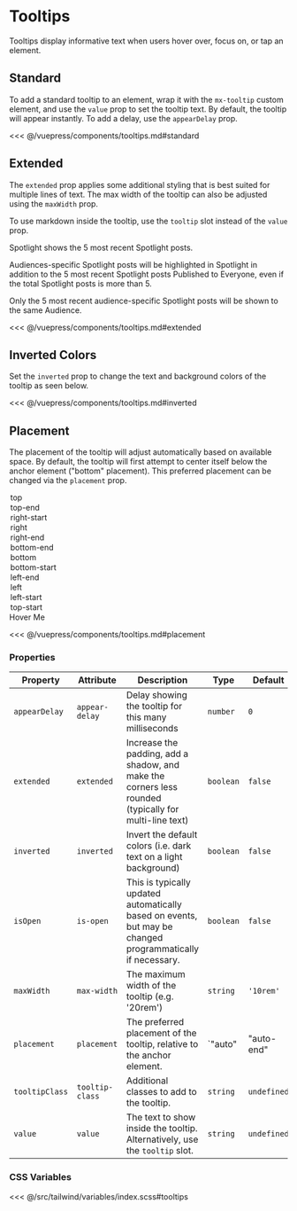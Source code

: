 # Tooltips

Tooltips display informative text when users hover over, focus on, or tap an element.

## Standard

To add a standard tooltip to an element, wrap it with the `mx-tooltip` custom element, and use the
`value` prop to set the tooltip text. By default, the tooltip will appear instantly. To add a delay,
use the `appearDelay` prop.

<section class="mds">
  <div class="flex items-center space-x-40">
<!-- #region standard -->
    <mx-tooltip value="Have a nice day">
      <i class="ph-smiley text-h5"></i>
    </mx-tooltip>
    <mx-tooltip value="Print" appear-delay="500">
      <mx-icon-button icon="ph-printer"></mx-icon-button>
    </mx-tooltip>
    <mx-tooltip value="Mute" appear-delay="500">
      <mx-toggle-button icon="ph-microphone-slash" />
    </mx-tooltip>
<!-- #endregion standard -->
  </div>
</section>

<<< @/vuepress/components/tooltips.md#standard

## Extended

The `extended` prop applies some additional styling that is best suited for multiple lines of text.
The max width of the tooltip can also be adjusted using the `maxWidth` prop.

To use markdown inside the tooltip, use the `tooltip` slot instead of the `value` prop.

<section class="mds">
  <div class="flex items-center space-x-40">
<!-- #region extended -->
    <mx-tooltip extended value="Twas brillig, and the slithy toves did gyre and gimble in the wabe.">
      <i class="ph-question opacity-50 text-h5"></i>
    </mx-tooltip>
    <mx-tooltip extended max-width="20rem">
      <i class="ph-info opacity-50 text-h5"></i>
      <div slot="tooltip" class="space-y-16">
        <p class="my-0">Spotlight shows the 5 most recent Spotlight posts.</p>
        <p class="my-0">Audiences-specific Spotlight posts will be highlighted in Spotlight in addition to the 5 most recent Spotlight posts Published to Everyone, even if the total Spotlight posts is more than 5.</p>
        <p class="my-0">Only the 5 most recent audience-specific Spotlight posts will be shown to the same Audience.</p>
      </div>
    </mx-tooltip>
<!-- #endregion extended -->
  </div>
</section>

<<< @/vuepress/components/tooltips.md#extended

## Inverted Colors

Set the `inverted` prop to change the text and background colors of the tooltip as seen below.

<section class="mds">
  <div class="flex items-center px-40 py-20 space-x-40 bg-purple-500 rounded-xl">
<!-- #region inverted -->
    <mx-tooltip inverted value="Save">
      <i class="ph-floppy-disk text-white text-h5"></i>
    </mx-tooltip>
    <mx-tooltip inverted extended value="Are you telling me you built a time machine out of a Delorean?">
      <i class="ph-question text-white text-h5"></i>
    </mx-tooltip>
<!-- #endregion inverted -->
  </div>
</section>

<<< @/vuepress/components/tooltips.md#inverted

## Placement

The placement of the tooltip will adjust automatically based on available space. By default, the
tooltip will first attempt to center itself below the anchor element ("bottom" placement). This
preferred placement can be changed via the `placement` prop.

<section class="mds">
<!-- #region placement -->
  <div class="w-208">
    <mx-select label="Placement" :value="placement" @input="placement = $event.target.value" dense>
      <option>top</option>
      <option>top-end</option>
      <option>right-start</option>
      <option>right</option>
      <option>right-end</option>
      <option>bottom-end</option>
      <option>bottom</option>
      <option>bottom-start</option>
      <option>left-end</option>
      <option>left</option>
      <option>left-start</option>
      <option>top-start</option>
    </mx-select>
  </div>
  <mx-tooltip :value="placement" :placement="placement">
    <mx-button xl class="my-40">Hover Me</mx-button>
  </mx-tooltip>
<!-- #endregion placement -->
</section>

<<< @/vuepress/components/tooltips.md#placement

### Properties

| Property       | Attribute       | Description                                                                                                | Type                                                                                                                                                                                           | Default     |
| -------------- | --------------- | ---------------------------------------------------------------------------------------------------------- | ---------------------------------------------------------------------------------------------------------------------------------------------------------------------------------------------- | ----------- |
| `appearDelay`  | `appear-delay`  | Delay showing the tooltip for this many milliseconds                                                       | `number`                                                                                                                                                                                       | `0`         |
| `extended`     | `extended`      | Increase the padding, add a shadow, and make the corners less rounded (typically for multi-line text)      | `boolean`                                                                                                                                                                                      | `false`     |
| `inverted`     | `inverted`      | Invert the default colors (i.e. dark text on a light background)                                           | `boolean`                                                                                                                                                                                      | `false`     |
| `isOpen`       | `is-open`       | This is typically updated automatically based on events, but may be changed programmatically if necessary. | `boolean`                                                                                                                                                                                      | `false`     |
| `maxWidth`     | `max-width`     | The maximum width of the tooltip (e.g. '20rem')                                                            | `string`                                                                                                                                                                                       | `'10rem'`   |
| `placement`    | `placement`     | The preferred placement of the tooltip, relative to the anchor element.                                    | `"auto" | "auto-end" | "auto-start" | "bottom" | "bottom-end" | "bottom-start" | "left" | "left-end" | "left-start" | "right" | "right-end" | "right-start" | "top" | "top-end" | "top-start"` | `'bottom'`  |
| `tooltipClass` | `tooltip-class` | Additional classes to add to the tooltip.                                                                  | `string`                                                                                                                                                                                       | `undefined` |
| `value`        | `value`         | The text to show inside the tooltip. Alternatively, use the `tooltip` slot.                                | `string`                                                                                                                                                                                       | `undefined` |

### CSS Variables

<<< @/src/tailwind/variables/index.scss#tooltips

<script>
export default {
  data() {
    return {
      placement: 'top'
    }
  }
}
</script>
